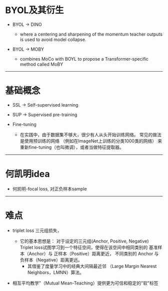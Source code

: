 # BYOL及其衍生
- BYOL -> DINO
    - where a centering
      and sharpening of the momentum teacher outputs is used
      to avoid model collapse.
     
 
- BYOL -> MOBY
    - combines MoCo with BOYL
      to propose a Transformer-specific method called MoBY
****    


# 基础概念
- SSL -> Self-supervised learning


- SUP -> Supervised pre-training


- Fine-tuning
  - 在实践中，由于数据集不够大，很少有人从头开始训练网络。
    常见的做法是使用预训练的网络
    （例如在ImageNet上训练的分类1000类的网络）
    来重新fine-tuning（也叫微调），或者当做特征提取器。
****


# 何凯明idea
- 何凯明-focal loss, 对正负样本sample
****


# 难点
- triplet loss 三元组损失，
  - 它的基本思想是：
    对于设定的三元组(Anchor, Positive, Negative)
    Triplet loss试图学习到一个特征空间，使得在该空间中相同类别的
      基准样本（Anchor）与 正样本（Positive）距离更近，
      不同类别的 Anchor 与负样本（Negative）距离更远。
      - 其借鉴了度量学习中的经典大间隔最近邻
        （Large Margin Nearest Neighbors，LMNN）算法。


- 相互平均教学"（Mutual Mean-Teaching）提供更为可信和稳定的"软"标签